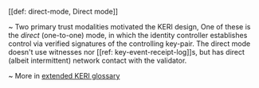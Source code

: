 [[def: direct-mode, Direct mode]]

~ Two primary trust modalities motivated the KERI design, One of these is the _direct_ (one-to-one) mode, in which the identity controller establishes control via verified signatures of the controlling key-pair. The direct mode doesn't use witnesses nor [[ref: key-event-receipt-log]]s, but has direct (albeit intermittent) network contact with the validator.

~ More in <a href="https://weboftrust.github.io/WOT-terms/docs/glossary/direct-mode">extended KERI glossary</a>
